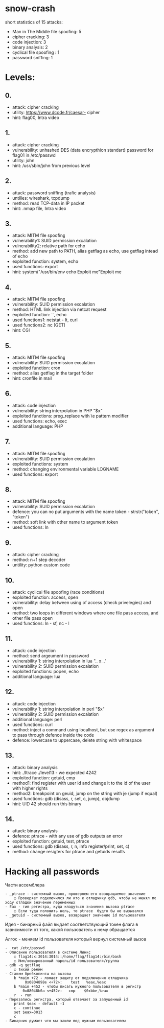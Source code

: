 # snow-crash

short statistics of 15 attacks: 
- Man in The Middle file spoofing: 5
- cipher cracking: 3
- code injection: 3
- binary analysis: 2
- cyclical file spoofing : 1
- password sniffing: 1

# Levels:

## 0.
- attack: cipher cracking  
- utility: https://www.dcode.fr/caesar- cipher 
- hint: flag00, Intra video

## 1.
- attack: cipher cracking  
- vulnerability: unhashed DES (data encrypthion standart) password for flag01 in /etc/passwd
- utility: john 
- hint: /usr/sbin/john from previous level

## 2.
- attack: password sniffing (trafic analysis) 
- untilies: wireshark, tcpdump
- method: read TCP-data in IP packet
- hint: .nmap file, Intra video

## 3.
- attack: MITM file spoofing
- vulnerability1: SUID permission excalation 
- vulnerability2: relative path for echo  
- method: add new path to PATH, alias getflag as echo, use getflag intead of echo
- exploited function: system, echo
- used functions: export 
- hint: system("/usr/bin/env echo Exploit me"Exploit me

## 4.
- attack: MITM file spoofing
- vulnerability: SUID permission excalation
- method: HTML link injection via netcat request
- exploited function: ``, echo
- used functions1: netstat - lt, curl
- used functions2: nc (GET)
- hint: CGI

## 5.
- attack: MITM file spoofing
- vulnerability: SUID permission excalation
- exploited function: cron
- method: alias getflag in the target folder
- hint: cronfile in mail

## 6.
- attack: code injection
- vulnerability: string interpolation in PHP "$x"
- exploited functions: preg_replace with \e pattern modifier
- used functions: echo, exec
- additional language: PHP

## 7.
- attack: MITM file spoofing
- vulnerability: SUID permission excalation
- exploited functions: system
- method: changing environmental variable LOGNAME
- used functions: export

## 8.
- attack: MITM file spoofing
- vulnerability: SUID permission excalation
- defence: you can no put arguments with the name token - strstr("token", "token")
- method: soft link with other name to argument token
- used functions: ln

## 9.
- attack: cipher cracking  
- method: n+1 step decoder
- untility: python custom code

## 10.
- attack: cyclical file spoofing (race conditions)
- exploited function: access, open
- vulnerability: delay between using of access (check privelegies) and open
- method: two loops in different windows where one file pass access, and other file pass open
- used functions: ln - sf, nc - l

## 11.
- attack: code injection
- method: send argeument in password
- vulnerability 1: string interpolation in lua ".. x .."
- vulnerability 2: SUID permission excalation
- exploited functions: popen, echo
- additional language: lua

## 12.
- attack: code injection
- vulnerability 1: string interpolation in perl "$x"
- vulnerability 2: SUID permission excalation
- additional language: perl
- used functions: curl
- method: inject a command using localhost, but use regex as argument to pass through defence inside the code
- defence: lowercase to uppercase, delete string with whitespace

## 13.
- attack: binary analysis
- hint: ./ltrace ./level13 -  we expected 4242
- exploited function: getuid, cmp
- method1: find register with user id and change it to the id of the user with higher rights
- method2: breakpoint on geuid, jump on the string with je (jump if equal)
- used functions: gdb (disass, r, set, c, jump), objdump
- hint: UID 42 should run this binary

## 14.
- attack: binary analysis
- defence: ptrace -  with any use of gdb outputs an error
- exploited function: getuid, test, ptrace
- used functions: gdb (disass, r, n, info register/print, set,  c)
- method: change resigters for ptrace and getuids results

# Hacking all passwords

Части ассемблера

	- _ptrace - системный вызов, проверяем его возвращаемое значение
		○ Проверяет подключился ли кто к отладчику gdb, чтобы не менял по ходу отладки значение переменных 
	- Eax - тип регистра, куда кладуться значения вызова ptrace
		○ Если туда положить ноль, то ptrace  будто бы не вызывался
	- _getuid - системный вызов, возвращает значение id пользователя 

Идея - бинарный файл выдает соответствующий токен флага в зависимости от того, какой пользователь к нему обращается

Алгос - меняем id пользователя который вернул системный вызов

	-  cat /etc/passwd
	- Описание пользователя в системе Линкс
		○ flag14:x:3014:3014::/home/flag/flag14:/bin/bash
		○ Имя/хешированный пароль/id пользователя/группа
	- gdb -q getflag
		○ Тихий режим
	- Ставим брейкопинты на вызовы
		b *main +72 - ломает защиту от подключения отладчика
			 0x0804898e <+72>:    test   %eax,%eax
		b *main +452 - чтобы писать нужного пользователя в регистр
			0x08048b0a <+452>:   cmp    $0xbbe,%eax
		r  - run
	- Перезапись регистра, который отвечает за запущенный id 
		print $eax - default -1
		c - continue 
		set $eax=3013
		c
	- Бинарник думает что мы зашли под нужным пользователем

